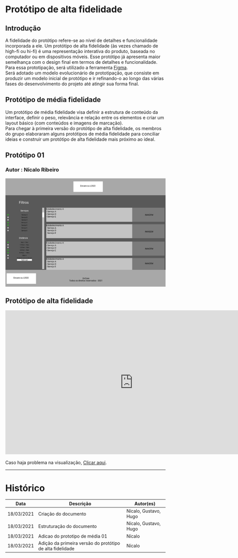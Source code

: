 # Protótipo de alta fidelidade
## Introdução
A fidelidade do protótipo refere-se ao nível de detalhes e funcionalidade incorporada a ele. Um protótipo de alta fidelidade (às vezes chamado de high-fi ou hi-fi) é uma representação interativa do produto, baseada no computador ou em dispositivos móveis. Esse protótipo já apresenta maior semelhança com o design final em termos de detalhes e funcionalidade.  
Para essa prototipação, será utilizado a ferramenta [Figma](https://www.figma.com/).  
Será adotado um modelo evolucionário de prototipação, que consiste em produzir um modelo inicial de protótipo e ir refinando-o ao longo das várias fases do desenvolvimento do projeto até atingir sua forma final.

## Protótipo de média fidelidade
Um protótipo de média fidelidade visa definir a estrutura de conteúdo da interface, definir o peso, relevância e relação entre os elementos e criar um layout básico (com conteúdos e imagens de marcação).  
Para chegar à primeira versão do protótipo de alta fidelidade, os membros do grupo elaboraram alguns protótipos de média fidelidade para conciliar ideias e construir um protótipo de alta fidelidade mais próximo ao ideal.

## Protótipo 01 
### Autor : Nícalo Ribeiro
![Prototipo_Media_Nicalo](imagens/prototipo-media-nicalo.jpg)

## Protótipo de alta fidelidade
<iframe style="border: 1px solid rgba(0, 0, 0, 0.1);" width="800" height="450" src="https://www.figma.com/embed?embed_host=share&url=https%3A%2F%2Fwww.figma.com%2Fproto%2FxJ49RxNyO7ulXwd86Gxbov%2FUntitled%3Fnode-id%3D2%253A17%26scaling%3Dmin-zoom" allowfullscreen></iframe>  

Caso haja problema na visualização, [Clicar aqui](https://www.figma.com/proto/xJ49RxNyO7ulXwd86Gxbov/Untitled?node-id=2%3A17&scaling=min-zoom).
- - -
# Histórico
|Data|Descrição|Autor(es)|
|----|---------|---------|
|18/03/2021| Criação do documento | Nícalo, Gustavo, Hugo|
|18/03/2021| Estruturação do documento | Nícalo, Gustavo, Hugo|
|18/03/2021| Adicao do prototipo de média 01 | Nícalo|
|18/03/2021| Adição da primeira versão do protótipo de alta fidelidade | Nícalo|